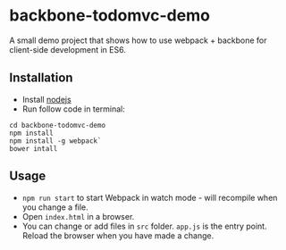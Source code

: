 # backbone-todomvc-demo

A small demo project that shows how to use webpack + backbone for client-side development in ES6.

## Installation

* Install  [nodejs](https://nodejs.org)
* Run follow code in terminal:

```
cd backbone-todomvc-demo
npm install
npm install -g webpack`
bower intall
```

## Usage

* `npm run start` to start Webpack in watch mode - will recompile when you change a file.
* Open `index.html` in a browser. 
* You can change or add files in `src` folder. `app.js` is the entry point. Reload the browser when you have made a change.